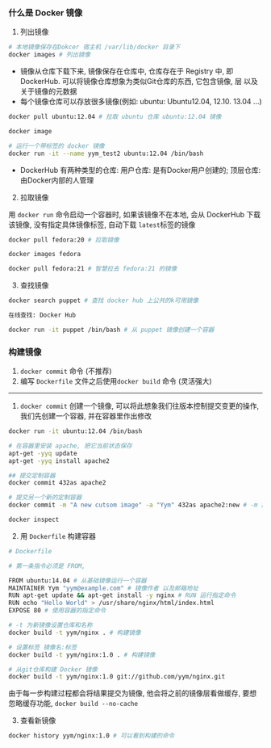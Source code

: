 ### 什么是 Docker 镜像

1. 列出镜像
```bash
# 本地镜像保存在Dokcer 宿主机 /var/lib/docker 目录下
docker images # 列出镜像
```

- 镜像从仓库下载下来, 镜像保存在仓库中, 仓库存在于 Registry 中, 即 DockerHub. 可以将镜像仓库想象为类似Git仓库的东西, 它包含镜像, 层 以及关于镜像的元数据
- 每个镜像仓库可以存放很多镜像(例如: ubuntu: Ubuntu12.04, 12.10. 13.04 ...)

```bash
docker pull ubuntu:12.04 # 拉取 ubuntu 仓库 ubuntu:12.04 镜像

docker image

# 运行一个带标签的 docker 镜像
docker run -it --name yym_test2 ubuntu:12.04 /bin/bash
```

- DockerHub 有两种类型的仓库: 用户仓库: 是有Docker用户创建的; 顶层仓库: 由Docker内部的人管理

2. 拉取镜像

用 `docker run` 命令启动一个容器时, 如果该镜像不在本地, 会从 DockerHub 下载该镜像, 没有指定具体镜像标签, 自动下载 `latest`标签的镜像

```bash
docker pull fedora:20 # 拉取镜像

docker images fedora

docker pull fedora:21 # 智慧拉去 fedora:21 的镜像
```

3. 查找镜像

```bash
docker search puppet # 查找 docker hub 上公共的k可用镜像

在线查找: Docker Hub

docker run -it puppet /bin/bash # 从 puppet 镜像创建一个容器
```

### 构建镜像
1. `docker commit` 命令 (不推荐)
2. 编写 `Dockerfile` 文件之后使用`docker build` 命令 (灵活强大)

---

1. `docker commit` 创建一个镜像, 可以将此想象我们往版本控制提交变更的操作, 我们先创建一个容器, 并在容器里作出修改

```bash
docker run -it ubuntu:12.04 /bin/bash

# 在容器里安装 apache, 把它当前状态保存
apt-get -yyq update
apt-get -yyq install apache2

## 提交定制容器
docker commit 432as apache2

# 提交另一个新的定制容器
docker commit -m "A new cutsom image" -a "Yym" 432as apache2:new # -m 提交信息 -a 作者信息 :new 标签

docker inspect
```

2. 用 `Dockerfile` 构建容器

```bash
# Dockerfile

# 第一条指令必须是 FROM, 

FROM ubuntu:14.04 # 从基础镜像运行一个容器
MAINTAINER Yym "yym@example.com" # 镜像作者 以及邮箱地址
RUN apt-get update && apt-get install -y nginx # RUN 运行指定命令
RUN echo "Hello World" > /usr/share/nginx/html/index.html
EXPOSE 80 # 使用容器的指定命令
```

```bash
# -t 为新镜像设置仓库和名称
docker build -t yym/nginx . # 构建镜像

# 设置标签 镜像名:标签
docker build -t yym/nginx:1.0 . # 构建镜像

# 从git仓库构建 Docker 镜像
docker build -t yym/nginx:1.0 git://github.com/yym/nginx.git
```

由于每一步构建过程都会将结果提交为镜像, 他会将之前的镜像层看做缓存, 要想忽略缓存功能, `docker build --no-cache`

3. 查看新镜像
```bash
docker history yym/nginx:1.0 # 可以看到构建的命令
```